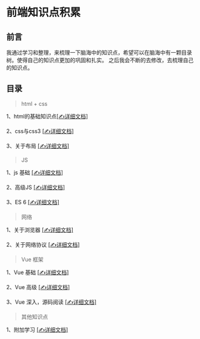 # 前端知识点积累 # 
>

## 前言 ##
我通过学习和整理，来梳理一下脑海中的知识点，希望可以在脑海中有一颗目录树。使得自己的知识点更加的巩固和扎实。
之后我会不断的去修改，去梳理自己的知识点。



## 目录 ##
> html + css


  1、html的基础知识点[[✍详细文档]](https://github.com/lolitasy/study-list/blob/master/document/1.html的基础知识点.md)

  2、css与css3 [[✍详细文档]](https://github.com/lolitasy/study-list/blob/master/document/2.css与css3.md)

  3、关于布局 [[✍详细文档]](https://github.com/lolitasy/study-list/blob/master/document/3.关于布局.md)

> JS


  1、js 基础 [[✍详细文档]](https://github.com/lolitasy/study-list/blob/master/document/4.JS基础.md)

  2、高级JS [[✍详细文档]](https://github.com/lolitasy/study-list/blob/master/document/5.高级JS.md)

  3、ES 6 [[✍详细文档]](https://github.com/lolitasy/study-list/blob/master/document/8.ES6.md)


> 网络


  1、关于浏览器 [[✍详细文档]](https://github.com/lolitasy/study-list/blob/master/document/6.关于浏览器.md)

  2、关于网络协议 [[✍详细文档]](https://github.com/lolitasy/study-list/blob/master/document/7.关于网络协议.md)


> Vue 框架


  1、Vue 基础 [[✍详细文档]](https://github.com/lolitasy/study-list/blob/master/document/9.Vue基础.md)

  2、Vue 高级 [[✍详细文档]](https://github.com/lolitasy/study-list/blob/master/document/10.Vue高级.md)

  3、Vue 深入，源码阅读 [[✍详细文档]](https://github.com/lolitasy/study-list/blob/master/document/11.Vue深入，源码阅读.md)


> 其他知识点


  1、附加学习 [[✍详细文档]](https://github.com/lolitasy/study-list/blob/master/document/12.附加学习.md)

